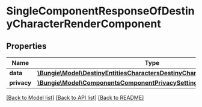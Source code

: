 # SingleComponentResponseOfDestinyCharacterRenderComponent

## Properties
Name | Type | Description | Notes
------------ | ------------- | ------------- | -------------
**data** | [**\Bungie\Model\DestinyEntitiesCharactersDestinyCharacterRenderComponent**](DestinyEntitiesCharactersDestinyCharacterRenderComponent.md) |  | [optional] 
**privacy** | [**\Bungie\Model\ComponentsComponentPrivacySetting**](ComponentsComponentPrivacySetting.md) |  | [optional] 

[[Back to Model list]](../README.md#documentation-for-models) [[Back to API list]](../README.md#documentation-for-api-endpoints) [[Back to README]](../README.md)


